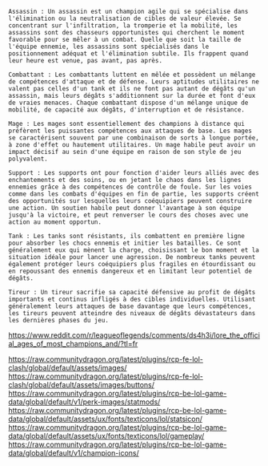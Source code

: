 ```
Assassin : Un assassin est un champion agile qui se spécialise dans l'élimination ou la neutralisation de cibles de valeur élevée. Se concentrant sur l'infiltration, la tromperie et la mobilité, les assassins sont des chasseurs opportunistes qui cherchent le moment favorable pour se mêler à un combat. Quelle que soit la taille de l'équipe ennemie, les assassins sont spécialisés dans le positionnement adéquat et l'élimination subtile. Ils frappent quand leur heure est venue, pas avant, pas après.
```
```
Combattant : Les combattants luttent en mêlée et possèdent un mélange de compétences d'attaque et de défense. Leurs aptitudes utilitaires ne valent pas celles d'un tank et ils ne font pas autant de dégâts qu'un assassin, mais leurs dégâts s'additionnent sur la durée et font d'eux de vraies menaces. Chaque combattant dispose d'un mélange unique de mobilité, de capacité aux dégâts, d'interruption et de résistance.
```
```
Mage : Les mages sont essentiellement des champions à distance qui préfèrent les puissantes compétences aux attaques de base. Les mages se caractérisent souvent par une combinaison de sorts à longue portée, à zone d'effet ou hautement utilitaires. Un mage habile peut avoir un impact décisif au sein d'une équipe en raison de son style de jeu polyvalent.
```
```
Support : Les supports ont pour fonction d'aider leurs alliés avec des enchantements et des soins, ou en jetant le chaos dans les lignes ennemies grâce à des compétences de contrôle de foule. Sur les voies comme dans les combats d'équipes en fin de partie, les supports créent des opportunités sur lesquelles leurs coéquipiers peuvent construire une action. Un soutien habile peut donner l'avantage à son équipe jusqu'à la victoire, et peut renverser le cours des choses avec une action au moment opportun.
```
```
Tank : Les tanks sont résistants, ils combattent en première ligne pour absorber les chocs ennemis et initier les batailles. Ce sont généralement eux qui mènent la charge, choisissant le bon moment et la situation idéale pour lancer une agression. De nombreux tanks peuvent également protéger leurs coéquipiers plus fragiles en étourdissant ou en repoussant des ennemis dangereux et en limitant leur potentiel de dégâts.
```
```
Tireur : Un tireur sacrifie sa capacité défensive au profit de dégâts importants et continus infligés à des cibles individuelles. Utilisant généralement leurs attaques de base davantage que leurs compétences, les tireurs peuvent atteindre des niveaux de dégâts dévastateurs dans les dernières phases du jeu.
```

https://www.reddit.com/r/leagueoflegends/comments/ds4h3i/lore_the_official_ages_of_most_champions_and/?tl=fr

https://raw.communitydragon.org/latest/plugins/rcp-fe-lol-clash/global/default/assets/images/
https://raw.communitydragon.org/latest/plugins/rcp-fe-lol-clash/global/default/assets/images/buttons/
https://raw.communitydragon.org/latest/plugins/rcp-be-lol-game-data/global/default/v1/perk-images/statmods/
https://raw.communitydragon.org/latest/plugins/rcp-be-lol-game-data/global/default/assets/ux/fonts/texticons/lol/statsicon/
https://raw.communitydragon.org/latest/plugins/rcp-be-lol-game-data/global/default/assets/ux/fonts/texticons/lol/gameplay/
https://raw.communitydragon.org/latest/plugins/rcp-be-lol-game-data/global/default/v1/champion-icons/